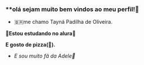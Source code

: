 ### **olá sejam muito bem vindos ao meu perfil!💜
- 🇧🇷me chamo Tayná Padilha de Oliveira.

🦋**Estou estudando no alura**🦋

**E gosto de pizza(🍕).**

- _E sou muito fã da Adele🎤_

